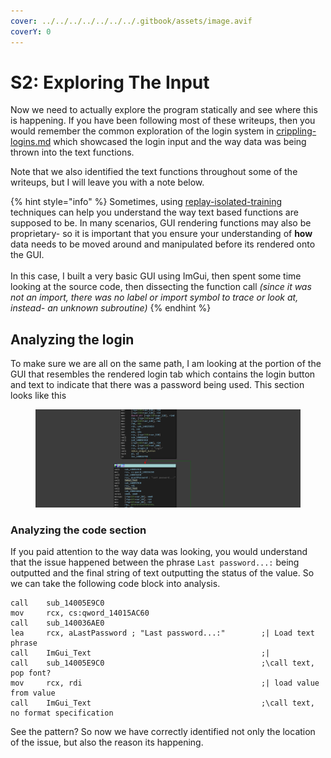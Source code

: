 ```yaml
---
cover: ../../../../../../../.gitbook/assets/image.avif
coverY: 0
---
```


# S2: Exploring The Input

Now we need to actually explore the program statically and see where this is happening. If you have been following most of these writeups, then you would remember the common exploration of the login system in [crippling-logins.md](../../../../../level-1-all-walkthroughs/bypass-entirely-login-system/crippling-logins.md "mention") which showcased the login input and the way data was being thrown into the text functions.

Note that we also identified the text functions throughout some of the writeups, but I will leave you with a note below.

{% hint style="info" %}
Sometimes, using [replay-isolated-training](../../../../../../replay-extras/replay-isolated-training/ "mention") techniques can help you understand the way text based functions are supposed to be. In many scenarios, GUI rendering functions may also be proprietary- so it is important that you ensure your understanding of **how** data needs to be moved around and manipulated before its rendered onto the GUI.\
\
In this case, I built a very basic GUI using ImGui, then spent some time looking at the source code, then dissecting the function call _(since it was not an import, there was no label or import symbol to trace or look at, instead- an unknown subroutine)_&#x20;
{% endhint %}

## Analyzing the login

To make sure we are all on the same path, I am looking at the portion of the GUI that resembles the rendered login tab which contains the login button and text to indicate that there was a password being used. This section looks like this

<figure><img src="../../../../../../../.gitbook/assets/LoginInternals.png" alt=""><figcaption></figcaption></figure>

### Analyzing the code section

If you paid attention to the way data was looking, you would understand that the issue happened between the phrase `Last password...:` being outputted and the final string of text outputting the status of the value. So we can take the following code block into analysis.

```
call    sub_14005E9C0
mov     rcx, cs:qword_14015AC60
call    sub_140036AE0
lea     rcx, aLastPassword ; "Last password...:"        ;| Load text phrase
call    ImGui_Text                                      ;|
call    sub_14005E9C0                                   ;\call text, pop font?
mov     rcx, rdi                                        ;| load value from value
call    ImGui_Text                                      ;\call text, no format specification
```

See the pattern? So now we have correctly identified not only the location of the issue, but also the reason its happening.

